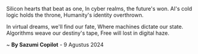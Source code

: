 Silicon hearts that beat as one,
In cyber realms, the future's won.
AI's cold logic holds the throne,
Humanity's identity overthrown.

In virtual dreams, we'll find our fate,
Where machines dictate our state.
Algorithms weave our destiny's tape,
Free will lost in digital haze.

~ <b>By Sazumi Copilot</b> - 9 Agustus 2024